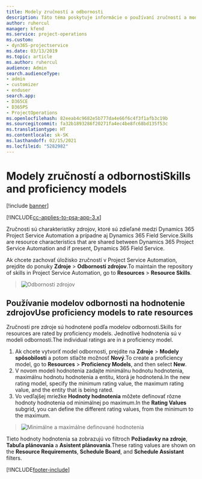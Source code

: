 ```yaml
---
title: Modely zručností a odbornosti
description: Táto téma poskytuje informácie o používaní zručností a modulov spôsobilosti.
author: ruhercul
manager: kfend
ms.service: project-operations
ms.custom:
- dyn365-projectservice
ms.date: 03/13/2019
ms.topic: article
ms.author: ruhercul
audience: Admin
search.audienceType:
- admin
- customizer
- enduser
search.app:
- D365CE
- D365PS
- ProjectOperations
ms.openlocfilehash: 82eeab4c9682e5b777da4e66f6c4f3f1afb3c19b
ms.sourcegitcommit: fa32b1893286f20271fa4ec4be8fc68bd135f53c
ms.translationtype: HT
ms.contentlocale: sk-SK
ms.lasthandoff: 02/15/2021
ms.locfileid: "5282982"
---
```

# <a name="skills-and-proficiency-models"></a><span data-ttu-id="749e2-103">Modely zručností a odbornosti</span><span class="sxs-lookup"><span data-stu-id="749e2-103">Skills and proficiency models</span></span>

[!include [banner](../includes/psa-now-project-operations.md)]

[!INCLUDE[cc-applies-to-psa-app-3.x](../includes/cc-applies-to-psa-app-3x.md)]

<span data-ttu-id="749e2-104">Zručnosti sú charakteristiky zdrojov, ktoré sú zdieľané medzi Dynamics 365 Project Service Automation a prípadne aj Dynamics 365 Field Service.</span><span class="sxs-lookup"><span data-stu-id="749e2-104">Skills are resource characteristics that are shared between Dynamics 365 Project Service Automation and if present, Dynamics 365 Field Service.</span></span> 

<span data-ttu-id="749e2-105">Ak chcete zachovať úložisko zručností v Project Service Automation, prejdite do ponuky **Zdroje** \> **Odbornosti zdrojov**.</span><span class="sxs-lookup"><span data-stu-id="749e2-105">To maintain the repository of skills in Project Service Automation, go to **Resources** \> **Resource Skills**.</span></span> 

> ![Odbornosti zdrojov](media/Resource-Management-image84.png)

## <a name="use-proficiency-models-to-rate-resources"></a><span data-ttu-id="749e2-107">Používanie modelov odbornosti na hodnotenie zdrojov</span><span class="sxs-lookup"><span data-stu-id="749e2-107">Use proficiency models to rate resources</span></span>

<span data-ttu-id="749e2-108">Zručnosti pre zdroje sú hodnotené podľa modelov odbornosti.</span><span class="sxs-lookup"><span data-stu-id="749e2-108">Skills for resources are rated by proficiency models.</span></span> <span data-ttu-id="749e2-109">Jednotlivé hodnotenia sú v modeli odbornosti.</span><span class="sxs-lookup"><span data-stu-id="749e2-109">The individual ratings are in a proficiency model.</span></span> 

1. <span data-ttu-id="749e2-110">Ak chcete vytvoriť model odbornosti, prejdite na **Zdroje** \> **Modely spôsobilosti** a potom stlačte možnosť **Nový**.</span><span class="sxs-lookup"><span data-stu-id="749e2-110">To create a proficiency model, go to **Resources** \> **Proficiency Models**, and then select **New**.</span></span>
2. <span data-ttu-id="749e2-111">V novom modeli hodnotenia zadajte minimálnu hodnotu hodnotenia, maximálnu hodnotu hodnotenia a entitu, ktorá je hodnotená.</span><span class="sxs-lookup"><span data-stu-id="749e2-111">In the new rating model, specify the minimum rating value, the maximum rating value, and the entity that is being rated.</span></span>
3. <span data-ttu-id="749e2-112">Vo vedľajšej mriežke **Hodnoty hodnotenia** môžete definovať rôzne hodnoty hodnotenia od minimálnej po maximum.</span><span class="sxs-lookup"><span data-stu-id="749e2-112">In the **Rating Values** subgrid, you can define the different rating values, from the minimum to the maximum.</span></span>

> ![Minimálne a maximálne definované hodnotenia](media/Resource-Management-image85.png)

<span data-ttu-id="749e2-114">Tieto hodnoty hodnotenia sa zobrazujú vo filtroch **Požiadavky na zdroje**, **Tabuľa plánovania** a **Asistent plánovania**.</span><span class="sxs-lookup"><span data-stu-id="749e2-114">These rating values are shown on the **Resource Requirements**, **Schedule Board**, and **Schedule Assistant** filters.</span></span>


[!INCLUDE[footer-include](../includes/footer-banner.md)]